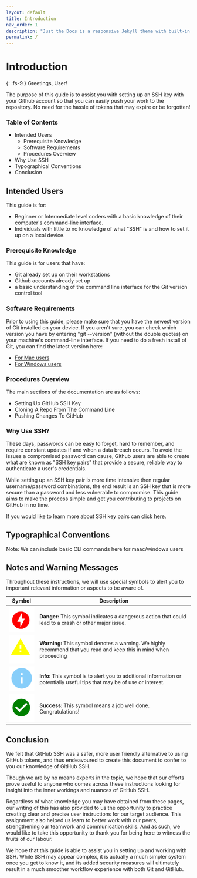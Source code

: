 ```yaml
---
layout: default
title: Introduction
nav_order: 1
description: "Just the Docs is a responsive Jekyll theme with built-in search that is easily customizable and hosted on GitHub Pages."
permalink: /
---
```


# Introduction
{: .fs-9 }
Greetings, User!

The purpose of this guide is to assist you with setting up an SSH key with your Github account so that you can easily push your work to the repository. No need for the hassle of tokens that may expire or be forgotten!

### Table of Contents
* Intended Users
    * Prerequisite Knowledge
    * Software Requirements
    * Procedures Overview
* Why Use SSH
* Typographical Conventions
* Conclusion

## Intended Users
This guide is for:
* Beginner or Intermediate level coders with a basic knowledge of their computer's command-line interface.
* Individuals with little to no knowledge of what "SSH" is and how to set it up on a local device.

### Prerequisite Knowledge
This guide is for users that have:
* Git already set up on their workstations
* Github accounts already set up
* a basic understanding of the command line interface for the Git version control tool

### Software Requirements
Prior to using this guide, please make sure that you have the newest version of Git installed on your device. If you aren't sure, you can check which version you have by entering "git --version" (without the double quotes) on your machine's command-line interface. If you need to do a fresh install of Git, you can find the latest version here:
* [For Mac users](https://git-scm.com/download/mac)
* [For Windows users](https://git-scm.com/download/win)

### Procedures Overview
The main sections of the documentation are as follows:
* Setting Up GitHub SSH Key
* Cloning A Repo From The Command Line
* Pushing Changes To GitHub

### Why Use SSH?
These days, passwords can be easy to forget, hard to remember, and require constant updates if and when a data breach occurs. To avoid the issues a compromised password can cause, Github users are able to create what are known as "SSH key pairs" that provide a secure, reliable way to authenticate a user's credentials.

While setting up an SSH key pair is more time intensive then regular username/password combinations, the end result is an SSH key that is more secure than a password and less vulnerable to compromise. This guide aims to make the process simple and get you contributing to projects on GitHub in no time.

If you would like to learn more about SSH key pairs can [click here](https://www.thorntech.com/passwords-vs-ssh/).

## Typographical Conventions
Note: We can include basic CLI commands here for maac/windows users

## Notes and Warning Messages
Throughout these instructions, we will use special symbols to alert you to important relevant information or aspects to be aware of.

| Symbol | Description|  
|----------|-------------|
|![](/assets/images/danger.png) | **Danger:** This symbol indicates a dangerous action that could lead to a crash or other major issue.|
|![](/assets/images/warning.png) | **Warning:** This symbol denotes a warning. We highly recommend that you read and keep this in mind when proceeding |
|![](/assets/images/info.png) | **Info:** This symbol is to alert you to additional information or potentially useful tips that may be of use or interest. |
|![](/assets/images/success.png) | **Success:** This symbol means a job well done. Congratulations!|

## Conclusion
We felt that GitHub SSH was a safer, more user friendly alternative to using GitHub tokens, and thus endeavoured to create this document to confer to you our knowledge of GitHub SSH.

Though we are by no means experts in the topic, we hope that our efforts prove useful to anyone who comes across these instructions looking for insight into the inner workings and nuances of GitHub SSH.

Regardless of what knowledge you may have obtained from these pages, our writing of this has also provided to us the opportunity to practice creating clear and precise user instructions for our target audience. This assignment also helped us learn to better work with our peers, strengthening our teamwork and communication skills. And as such, we would like to take this opportunity to thank you for being here to witness the fruits of our labour.

We hope that this guide is able to assist you in setting up and working with SSH. While SSH may appear complex, it is actually a much simpler system once you get to know it, and its added security measures will ultimately result in a much smoother workflow experience with both Git and GitHub.